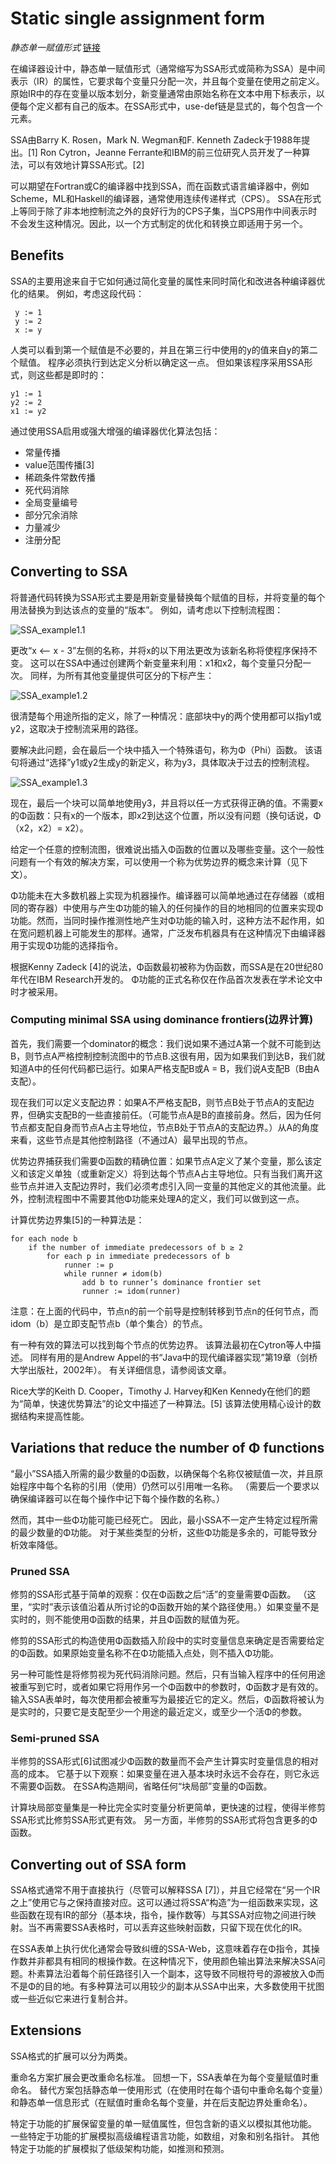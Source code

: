 # Static single assignment form
*静态单一赋值形式*
[链接](https://en.wikipedia.org/wiki/Static_single_assignment_form)

在编译器设计中，静态单一赋值形式（通常缩写为SSA形式或简称为SSA）是中间表示（IR）的属性，它要求每个变量只分配一次，并且每个变量在使用之前定义。原始IR中的存在变量以版本划分，新变量通常由原始名称在文本中用下标表示，以便每个定义都有自己的版本。在SSA形式中，use-def链是显式的，每个包含一个元素。

SSA由Barry K. Rosen，Mark N. Wegman和F. Kenneth Zadeck于1988年提出。[1] Ron Cytron，Jeanne Ferrante和IBM的前三位研究人员开发了一种算法，可以有效地计算SSA形式。[2]

可以期望在Fortran或C的编译器中找到SSA，而在函数式语言编译器中，例如Scheme，ML和Haskell的编译器，通常使用连续传递样式（CPS）。 SSA在形式上等同于除了非本地控制流之外的良好行为的CPS子集，当CPS用作中间表示时不会发生这种情况。因此，以一个方式制定的优化和转换立即适用于另一个。

## Benefits

SSA的主要用途来自于它如何通过简化变量的属性来同时简化和改进各种编译器优化的结果。 例如，考虑这段代码：

```
 y := 1
 y := 2
 x := y
```

人类可以看到第一个赋值是不必要的，并且在第三行中使用的y的值来自y的第二个赋值。 程序必须执行到达定义分析以确定这一点。 但如果该程序采用SSA形式，则这些都是即时的：

 ```
 y1 := 1
 y2 := 2
 x1 := y2
 ```

通过使用SSA启用或强大增强的编译器优化算法包括：

- 常量传播
- value范围传播[3]
- 稀疏条件常数传播
- 死代码消除
- 全局变量编号
- 部分冗余消除
- 力量减少
- 注册分配

## Converting to SSA

将普通代码转换为SSA形式主要是用新变量替换每个赋值的目标，并将变量的每个用法替换为到达该点的变量的“版本”。 例如，请考虑以下控制流程图：

![SSA_example1.1](/home/cyoung/CLionProjects/implement_llvm/doc/image/SSA_example1.1.png)

更改“x <-- x - 3”左侧的名称，并将x的以下用法更改为该新名称将使程序保持不变。 这可以在SSA中通过创建两个新变量来利用：x1和x2，每个变量只分配一次。 同样，为所有其他变量提供可区分的下标产生：

![SSA_example1.2](/home/cyoung/CLionProjects/implement_llvm/doc/image/SSA_example1.2.png)

很清楚每个用途所指的定义，除了一种情况：底部块中y的两个使用都可以指y1或y2，这取决于控制流采用的路径。

要解决此问题，会在最后一个块中插入一个特殊语句，称为Φ（Phi）函数。 该语句将通过“选择”y1或y2生成y的新定义，称为y3，具体取决于过去的控制流程。

![SSA_example1.3](/home/cyoung/CLionProjects/implement_llvm/doc/image/SSA_example1.3.png)

现在，最后一个块可以简单地使用y3，并且将以任一方式获得正确的值。不需要x的Φ函数：只有x的一个版本，即x2到达这个位置，所以没有问题（换句话说，Φ（x2，x2）= x2）。

给定一个任意的控制流图，很难说出插入Φ函数的位置以及哪些变量。这个一般性问题有一个有效的解决方案，可以使用一个称为优势边界的概念来计算（见下文）。

Φ功能未在大多数机器上实现为机器操作。编译器可以简单地通过在存储器（或相同的寄存器）中使用与产生Φ功能的输入的任何操作的目的地相同的位置来实现Φ功能。然而，当同时操作推测性地产生对Φ功能的输入时，这种方法不起作用，如在宽问题机器上可能发生的那样。通常，广泛发布机器具有在这种情况下由编译器用于实现Φ功能的选择指令。

根据Kenny Zadeck [4]的说法，Φ函数最初被称为伪函数，而SSA是在20世纪80年代在IBM Research开发的。 Φ功能的正式名称仅在作品首次发表在学术论文中时才被采用。

### Computing minimal SSA using dominance frontiers(边界计算)

首先，我们需要一个dominator的概念：我们说如果不通过A第一个就不可能到达B，则节点A严格控制控制流图中的节点B.这很有用，因为如果我们到达B，我们就知道A中的任何代码都已运行。如果A严格支配B或A = B，我们说A支配B（B由A支配）。

现在我们可以定义支配边界：如果A不严格支配B，则节点B处于节点A的支配边界，但确实支配B的一些直接前任。（可能节点A是B的直接前身。然后，因为任何节点都支配自身而节点A占主导地位，节点B处于节点A的支配边界。）从A的角度来看，这些节点是其他控制路径（不通过A）最早出现的节点。

优势边界捕获我们需要Φ函数的精确位置：如果节点A定义了某个变量，那么该定义和该定义单独（或重新定义）将到达每个节点A占主导地位。只有当我们离开这些节点并进入支配边界时，我们必须考虑引入同一变量的其他定义的其他流量。此外，控制流程图中不需要其他Φ功能来处理A的定义，我们可以做到这一点。

计算优势边界集[5]的一种算法是：

```
for each node b
    if the number of immediate predecessors of b ≥ 2
        for each p in immediate predecessors of b
            runner := p
            while runner ≠ idom(b)
                add b to runner’s dominance frontier set
                runner := idom(runner)
```

注意：在上面的代码中，节点n的前一个前导是控制转移到节点n的任何节点，而idom（b）是立即支配节点b（单个集合）的节点。

有一种有效的算法可以找到每个节点的优势边界。 该算法最初在Cytron等人中描述。 同样有用的是Andrew Appel的书“Java中的现代编译器实现”第19章（剑桥大学出版社，2002年）。 有关详细信息，请参阅该文章。

Rice大学的Keith D. Cooper，Timothy J. Harvey和Ken Kennedy在他们的题为“简单，快速优势算法”的论文中描述了一种算法。[5] 该算法使用精心设计的数据结构来提高性能。

## Variations that reduce the number of Φ functions

“最小”SSA插入所需的最少数量的Φ函数，以确保每个名称仅被赋值一次，并且原始程序中每个名称的引用（使用）仍然可以引用唯一名称。 （需要后一个要求以确保编译器可以在每个操作中记下每个操作数的名称。）

然而，其中一些Φ功能可能已经死亡。 因此，最小SSA不一定产生特定过程所需的最少数量的Φ功能。 对于某些类型的分析，这些Φ功能是多余的，可能导致分析效率降低。

### Pruned SSA

修剪的SSA形式基于简单的观察：仅在Φ函数之后“活”的变量需要Φ函数。 （这里，“实时”表示该值沿着从所讨论的Φ函数开始的某个路径使用。）如果变量不是实时的，则不能使用Φ函数的结果，并且Φ函数的赋值为死。

修剪的SSA形式的构造使用Φ函数插入阶段中的实时变量信息来确定是否需要给定的Φ函数。如果原始变量名称不在Φ功能插入点处，则不插入Φ功能。

另一种可能性是将修剪视为死代码消除问题。然后，只有当输入程序中的任何用途被重写到它时，或者如果它将用作另一个Φ函数中的参数时，Φ函数才是有效的。输入SSA表单时，每次使用都会被重写为最接近它的定义。然后，Φ函数将被认为是实时的，只要它是支配至少一个用途的最近定义，或至少一个活Φ的参数。

### Semi-pruned SSA

半修剪的SSA形式[6]试图减少Φ函数的数量而不会产生计算实时变量信息的相对高的成本。 它基于以下观察：如果变量在进入基本块时永远不会存在，则它永远不需要Φ函数。 在SSA构造期间，省略任何“块局部”变量的Φ函数。

计算块局部变量集是一种比完全实时变量分析更简单，更快速的过程，使得半修剪SSA形式比修剪SSA形式更有效。 另一方面，半修剪的SSA形式将包含更多的Φ函数。

## Converting out of SSA form

SSA格式通常不用于直接执行（尽管可以解释SSA [7]），并且它经常在“另一个IR之上”使用它与之保持直接对应。这可以通过将SSA“构造”为一组函数来实现，这些函数在现有IR的部分（基本块，指令，操作数等）与其SSA对应物之间进行映射。当不再需要SSA表格时，可以丢弃这些映射函数，只留下现在优化的IR。

在SSA表单上执行优化通常会导致纠缠的SSA-Web，这意味着存在Φ指令，其操作数并非都具有相同的根操作数。在这种情况下，使用颜色输出算法来解决SSA问题。朴素算法沿着每个前任路径引入一个副本，这导致不同根符号的源被放入Φ而不是Φ的目的地。有多种算法可以用较少的副本从SSA中出来，大多数使用干扰图或一些近似它来进行复制合并。

## Extensions

SSA格式的扩展可以分为两类。

重命名方案扩展会更改重命名标准。 回想一下，SSA表单在为每个变量赋值时重命名。 替代方案包括静态单一使用形式（在使用时在每个语句中重命名每个变量）和静态单一信息形式（在赋值时重命名每个变量，并在后支配边界处重命名）。

特定于功能的扩展保留变量的单一赋值属性，但包含新的语义以模拟其他功能。 一些特定于功能的扩展模拟高级编程语言功能，如数组，对象和别名指针。 其他特定于功能的扩展模拟了低级架构功能，如推测和预测。